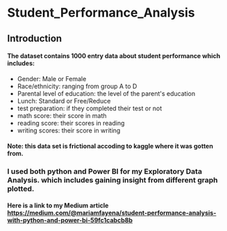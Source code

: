 # Student_Performance_Analysis
## Introduction
#### The dataset contains 1000 entry data about student performance  which includes:
* Gender: Male or Female
* Race/ethnicity: ranging from group A to D
* Parental level of education: the level of the parent's education
* Lunch: Standard or Free/Reduce
* test preparation: if they completed their test or not
* math score: their score in math
* reading score: their scores in reading
* writing scores: their score in writing

#### Note: this data set is frictional accoding to kaggle where it was gotten from.
### I used both python and Power BI for my Exploratory Data Analysis. which includes gaining insight from different graph plotted.
#### Here is a link to my Medium article <https://medium.com/@mariamfayena/student-performance-analysis-with-python-and-power-bi-59fc1cabcb8b>
